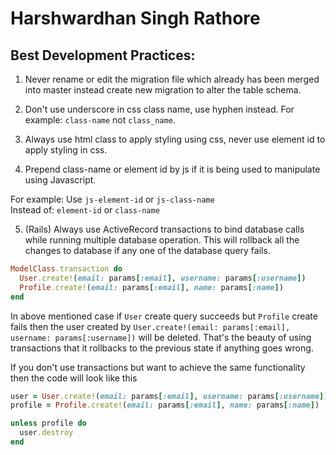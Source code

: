 Harshwardhan Singh Rathore
==========================

## Best Development Practices:
1. Never rename or edit the migration file which already has been merged into master instead create new migration to alter the table schema.

2. Don't use underscore in css class name, use hyphen instead. For example: `class-name` not `class_name`.

3. Always use html class to apply styling using css, never use element id to apply styling in css.

4. Prepend class-name or element id by js if it is being used to manipulate using Javascript.

  For example: Use `js-element-id` or `js-class-name`  
  Instead of: `element-id` or `class-name`

5. (Rails) Always use ActiveRecord transactions to bind database calls while running multiple database operation.
This will rollback all the changes to database if any one of the database query fails.
~~~ruby
ModelClass.transaction do
  User.create!(email: params[:email], username: params[:username])
  Profile.create!(email: params[:email], name: params[:name])
end  
~~~
In above mentioned case if `User` create query succeeds but `Profile` create fails then the user created by `User.create!(email: params[:email], username: params[:username])`
will be deleted. That's the beauty of using transactions that it rollbacks to the previous state if anything goes wrong.

If you don't use transactions but want to achieve the same functionality then the code will look like this

~~~ruby
user = User.create!(email: params[:email], username: params[:username])
profile = Profile.create!(email: params[:email], name: params[:name])

unless profile do
  user.destroy
end
~~~
